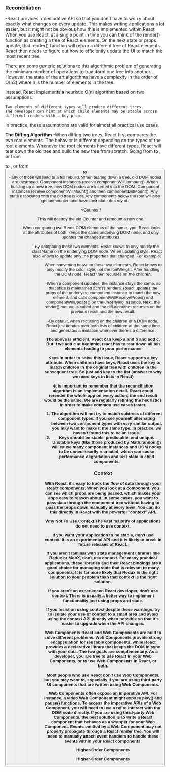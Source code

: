 ### Reconciliation

-React provides a declarative API so that you don't have to worry about exactly what changes on every update. This makes writing applications a lot easier, but it might not be obvious how this is implemented within React
When you use React, at a single point in time you can think of the render() function as creating a tree of React elements. On the next state or props update, that render() function will return a different tree of React elements. React then needs to figure out how to efficiently update the UI to match the most recent tree.

There are some generic solutions to this algorithmic problem of generating the minimum number of operations to transform one tree into another. However, the state of the art algorithms have a complexity in the order of O(n3) where n is the number of elements in the tree.

 Instead, React implements a heuristic O(n) algorithm based on two assumptions:

	Two elements of different types will produce different trees.
	The developer can hint at which child elements may be stable across different renders with a key prop.
In practice, these assumptions are valid for almost all practical use cases.

**The Diffing Algorithm**
-When diffing two trees, React first compares the two root elements. The behavior is different depending on the types of the root elements.
Whenever the root elements have different types, React will tear down the old tree and build the new tree from scratch. Going from <a> to <img>, or from <Article> to <Comment>, or from <Button> to <div> - any of those will lead to a full rebuild.
When tearing down a tree, old DOM nodes are destroyed. Component instances receive componentWillUnmount(). When building up a new tree, new DOM nodes are inserted into the DOM. Component instances receive componentWillMount() and then componentDidMount(). Any state associated with the old tree is lost.
Any components below the root will also get unmounted and have their state destroyed.

> <div
  <Counter /
</div
<span
  <Counter /
</span

This will destroy the old Counter and remount a new one.

-When comparing two React DOM elements of the same type, React looks at the attributes of both, keeps the same underlying DOM node, and only updates the changed attributes. 

> <div className="before" title="stuff" /
<div className="after" title="stuff" /

By comparing these two elements, React knows to only modify the className on the underlying DOM node.
When updating style, React also knows to update only the properties that changed. For example:

> <div style={{color: 'red', fontWeight: 'bold'}} /
<div style={{color: 'green', fontWeight: 'bold'}} /

When converting between these two elements, React knows to only modify the color style, not the fontWeight.
After handling the DOM node, React then recurses on the children.

-When a component updates, the instance stays the same, so that state is maintained across renders. React updates the props of the underlying component instance to match the new element, and calls componentWillReceiveProps() and componentWillUpdate() on the underlying instance.
Next, the render() method is called and the diff algorithm recurses on the previous result and the new result.

-By default, when recursing on the children of a DOM node, React just iterates over both lists of children at the same time and generates a mutation whenever there's a difference.

<a><b> <a><b><c>

The above is efficient. React can keep a and b and add c. But if we add c at beginnig, react has to tear down all teh elements leading to poor performance

**Keys**
In order to solve this issue, React supports a key attribute. When children have keys, React uses the key to match children in the original tree with children in the subsequent tree. So just add key to the list (answer to why we need keys in lists in React)

-It is important to remember that the reconciliation algorithm is an implementation detail. React could rerender the whole app on every action; the end result would be the same. We are regularly refining the heuristics in order to make common use cases faster.

1. The algorithm will not try to match subtrees of different component types. If you see yourself alternating between two component types with very similar output, you may want to make it the same type. In practice, we haven't found this to be an issue.
2. Keys should be stable, predictable, and unique. Unstable keys (like those produced by Math.random()) will cause many component instances and DOM nodes to be unnecessarily recreated, which can cause performance degradation and lost state in child components.

### Context

With React, it's easy to track the flow of data through your React components. When you look at a component, you can see which props are being passed, which makes your apps easy to reason about.
In some cases, you want to pass data through the component tree without having to pass the props down manually at every level. You can do this directly in React with the powerful "context" API.

**Why Not To Use Context**
The vast majority of applications do not need to use context.

If you want your application to be stable, don't use context. It is an experimental API and it is likely to break in future releases of React.

If you aren't familiar with state management libraries like Redux or MobX, don't use context. For many practical applications, these libraries and their React bindings are a good choice for managing state that is relevant to many components. It is far more likely that Redux is the right solution to your problem than that context is the right solution.

If you aren't an experienced React developer, don't use context. There is usually a better way to implement functionality just using props and state.

If you insist on using context despite these warnings, try to isolate your use of context to a small area and avoid using the context API directly when possible so that it's easier to upgrade when the API changes.

**Web Components**
React and Web Components are built to solve different problems. Web Components provide strong encapsulation for reusable components, while React provides a declarative library that keeps the DOM in sync with your data. The two goals are complementary. As a developer, you are free to use React in your Web Components, or to use Web Components in React, or both.

Most people who use React don't use Web Components, but you may want to, especially if you are using third-party UI components that are written using Web Components.

Web Components often expose an imperative API. For instance, a video Web Component might expose play() and pause() functions. To access the imperative APIs of a Web Component, you will need to use a ref to interact with the DOM node directly. If you are using third-party Web Components, the best solution is to write a React component that behaves as a wrapper for your Web Component.
Events emitted by a Web Component may not properly propagate through a React render tree. You will need to manually attach event handlers to handle these events within your React components.

**Higher-Order Components**







Higher-Order Components
